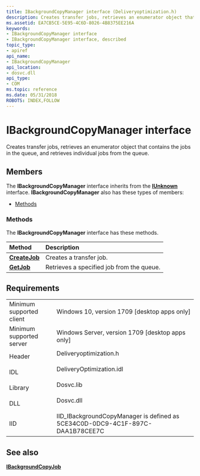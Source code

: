```yaml
---
title: IBackgroundCopyManager interface (Deliveryoptimization.h)
description: Creates transfer jobs, retrieves an enumerator object that contains the jobs in the queue, and retrieves individual jobs from the queue.
ms.assetid: EA7CB5CE-5E95-4C6D-8026-4B8375EE216A
keywords:
- IBackgroundCopyManager interface
- IBackgroundCopyManager interface, described
topic_type:
- apiref
api_name:
- IBackgroundCopyManager
api_location:
- dosvc.dll
api_type:
- COM
ms.topic: reference
ms.date: 05/31/2018
ROBOTS: INDEX,FOLLOW
---
```


# IBackgroundCopyManager interface

Creates transfer jobs, retrieves an enumerator object that contains the jobs in the queue, and retrieves individual jobs from the queue.

## Members

The **IBackgroundCopyManager** interface inherits from the [**IUnknown**](https://docs.microsoft.com/windows/desktop/api/unknwn/nn-unknwn-iunknown) interface. **IBackgroundCopyManager** also has these types of members:

-   [Methods](#methods)

### Methods

The **IBackgroundCopyManager** interface has these methods.



| Method                                                | Description                                          |
|:------------------------------------------------------|:-----------------------------------------------------|
| [**CreateJob**](ibackgroundcopymanager-createjob.md) | Creates a transfer job.<br/>                   |
| [**GetJob**](ibackgroundcopymanager-getjob.md)       | Retrieves a specified job from the queue.<br/> |



 

## Requirements



|                                     |                                                                                                     |
|-------------------------------------|-----------------------------------------------------------------------------------------------------|
| Minimum supported client<br/> | Windows 10, version 1709 \[desktop apps only\]<br/>                                           |
| Minimum supported server<br/> | Windows Server, version 1709 \[desktop apps only\]<br/>                                       |
| Header<br/>                   | <dl> <dt>Deliveryoptimization.h</dt> </dl>   |
| IDL<br/>                      | <dl> <dt>DeliveryOptimization.idl</dt> </dl> |
| Library<br/>                  | <dl> <dt>Dosvc.lib</dt> </dl>                |
| DLL<br/>                      | <dl> <dt>Dosvc.dll</dt> </dl>                |
| IID<br/>                      | IID_IBackgroundCopyManager is defined as 5CE34C0D-0DC9-4C1F-897C-DAA1B78CEE7C<br/>           |



## See also

<dl> <dt>

[**IBackgroundCopyJob**](ibackgroundcopyjob-.md)
</dt> </dl>

 

 





